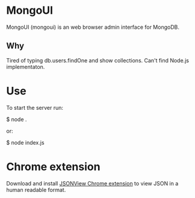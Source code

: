 # MongoUI

MongoUI (mongoui) is an web browser admin interface for MongoDB.

## Why

Tired of typing db.users.findOne and show collections. Can't find Node.js implementaton.

# Use

To start the server run:

  $ node .

or:

  $ node index.js

# Chrome extension

Download and install [JSONView Chrome extension](https://chrome.google.com/webstore/detail/jsonview/chklaanhfefbnpoihckbnefhakgolnmc) to view JSON in a human readable format.

